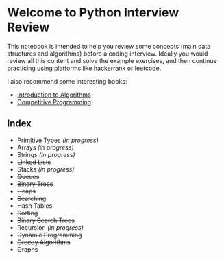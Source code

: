 # Welcome to Python Interview Review

This notebook is intended to help you review some concepts (main data structures and algorithms) before a coding interview. 
Ideally you would review all this content and solve the example exercises, and then continue practicing using platforms like hackerrank or leetcode.

I also recommend some interesting books:
 * [Introduction to Algorithms](https://en.wikipedia.org/wiki/Introduction_to_Algorithms)
 * [Competitive Programming](https://cpbook.net/)

## Index
* Primitive Types *(in progress)*
* Arrays *(in progress)*
* Strings *(in progress)*
* ~~Linked Lists~~
* Stacks *(in progress)*
* ~~Queues~~
* ~~Binary Trees~~
* ~~Heaps~~
* ~~Searching~~
* ~~Hash Tables~~
* ~~Sorting~~
* ~~Binary Search Trees~~
* Recursion *(in progress)*
* ~~Dynamic Programming~~
* ~~Greedy Algorithms~~
* ~~Graphs~~

